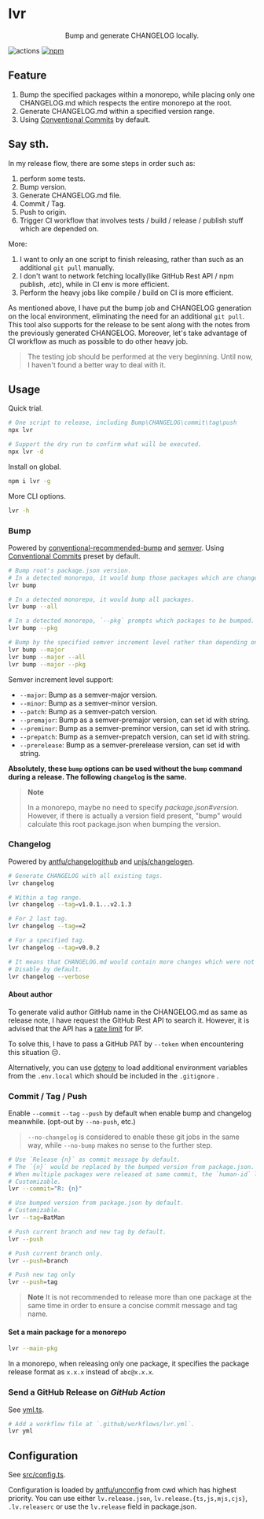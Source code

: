 # lvr

<p align=center>Bump and generate CHANGELOG locally.</p>

![actions](https://github.com/lvjiaxuan/release/actions/workflows/release.yml/badge.svg)
[![npm](https://img.shields.io/npm/v/lvr)](https://www.npmjs.com/package/lvr)

## Feature

1. Bump the specified packages within a monorepo, while placing only one CHANGELOG.md which respects the entire monorepo at the root.
2. Generate CHANGELOG.md within a specified version range.
3. Using [Conventional Commits](https://www.conventionalcommits.org/en/v1.0.0/) by default.

## Say sth.

In my release flow, there are some steps in order such as:
1. perform some tests.
2. Bump version.
3. Generate CHANGELOG.md file.
4. Commit / Tag.
5. Push to origin.
6. Trigger CI workflow that involves tests / build / release / publish stuff which are depended on.

More:
1. I want to only an one script to finish releasing, rather than such as an additional `git pull` manually.
2. I don't want to network fetching locally(like GitHub Rest API / npm publish, .etc), while in CI env is more efficient.
3. Perform the heavy jobs like compile / build on CI is more efficient.

As mentioned above, I have put the bump job and CHANGELOG generation on the local environment, eliminating the need for an additional `git pull`. This tool also supports for the release to be sent along with the notes from the previously generated CHANGELOG. Moreover, let's take advantage of CI workflow as much as possible to do other heavy job.

> The testing job should be performed at the very beginning. Until now, I haven't found a better way to deal with it.

## Usage

Quick trial.
```sh
# One script to release, including Bump\CHANGELOG\commit\tag\push
npx lvr

# Support the dry run to confirm what will be executed.
npx lvr -d
```

Install on global.
```sh
npm i lvr -g
```

More CLI options.
```sh
lvr -h
```

### Bump

Powered by [conventional-recommended-bump](https://github.com/conventional-changelog/conventional-changelog/tree/master/packages/conventional-recommended-bump) and [semver](https://github.com/npm/node-semver). Using [Conventional Commits](https://www.conventionalcommits.org/en/v1.0.0/) preset by default.


```sh
# Bump root's package.json version.
# In a detected monorepo, it would bump those packages which are changed.
lvr bump

# In a detected monorepo, it would bump all packages.
lvr bump --all

# In a detected monorepo, `--pkg` prompts which packages to be bumped.
lvr bump --pkg

# Bump by the specified semver increment level rather than depending on conventional-recommended-bump.
lvr bump --major
lvr bump --major --all
lvr bump --major --pkg
```
Semver increment level support:
- `--major`: Bump as a semver-major version.
- `--minor`: Bump as a semver-minor version.
- `--patch`: Bump as a semver-patch version.
- `--premajor`: Bump as a semver-premajor version, can set id with string.
- `--preminor`: Bump as a semver-preminor version, can set id with string.
- `--prepatch`: Bump as a semver-prepatch version, can set id with string.
- `--prerelease`: Bump as a semver-prerelease version, can set id with string.

**Absolutely, these `bump` options can be used without the `bump` command during a release. The following `changelog` is the same.**

> **Note**
> 
> In a monorepo, maybe no need to specify *package.json#version*. However, if there is actually a version field present, "bump" would calculate this root package.json when bumping the version.

### Changelog

Powered by [antfu/changelogithub](https://github.com/antfu/changelogithub) and [unjs/changelogen](https://github.com/unjs/changelogen).

```sh
# Generate CHANGELOG with all existing tags.
lvr changelog

# Within a tag range.
lvr changelog --tag=v1.0.1...v2.1.3

# For 2 last tag.
lvr changelog --tag==2

# For a specified tag.
lvr changelog --tag=v0.0.2

# It means that CHANGELOG.md would contain more changes which were not be parsed by conventional commits.
# Disable by default.
lvr changelog --verbose
```

#### About author

To generate valid author GitHub name in the CHANGELOG.md as same as release note, I have request the GitHub Rest API to search it. However, it is advised that the API has a [rate limit](https://docs.github.com/rest/overview/resources-in-the-rest-api#rate-limiting) for IP.

To solve this, I have to pass a GitHub PAT by `--token` when encountering this situation 😔.

Alternatively, you can use [dotenv](https://github.com/motdotla/dotenv) to load additional environment variables from the `.env.local` which should be included in the `.gitignore` .

### Commit / Tag / Push

Enable `--commit` `--tag` `--push` by default when enable bump and changelog meanwhile. (opt-out by `--no-push`, etc.)

> `--no-changelog` is considered to enable these git jobs in the same way, while `--no-bump` makes no sense to the further step.

```sh
# Use `Release {n}` as commit message by default.
# The `{n}` would be replaced by the bumped version from package.json.
# When multiple packages were released at same commit, the `human-id` library is used to generate words that serve as commit message and tag name.
# Customizable.
lvr --commit="R: {n}"

# Use bumped version from package.json by default.
# Customizable.
lvr --tag=BatMan

# Push current branch and new tag by default.
lvr --push

# Push current branch only.
lvr --push=branch

# Push new tag only
lvr --push=tag
```

> **Note**
> It is not recommended to release more than one package at the same time in order to ensure a concise commit message and tag name.

#### Set a main package for a monorepo

```sh
lvr --main-pkg
```

In a monorepo, when releasing only one package, it specifies the package release format as `x.x.x` instead of `abc@x.x.x`.

### Send a GitHub Release on *GitHub Action*

See [yml.ts](./src/options/yml.ts).

```sh
# Add a workflow file at `.github/workflows/lvr.yml`.
lvr yml
```

## Configuration

See [src/config.ts](./src/config.ts).

Configuration is loaded by [antfu/unconfig](https://github.com/antfu/unconfig) from cwd which has highest priority. You can use either `lv.release.json`, `lv.release.{ts,js,mjs,cjs}`, `.lv.releaserc` or use the `lv.release` field in package.json.
